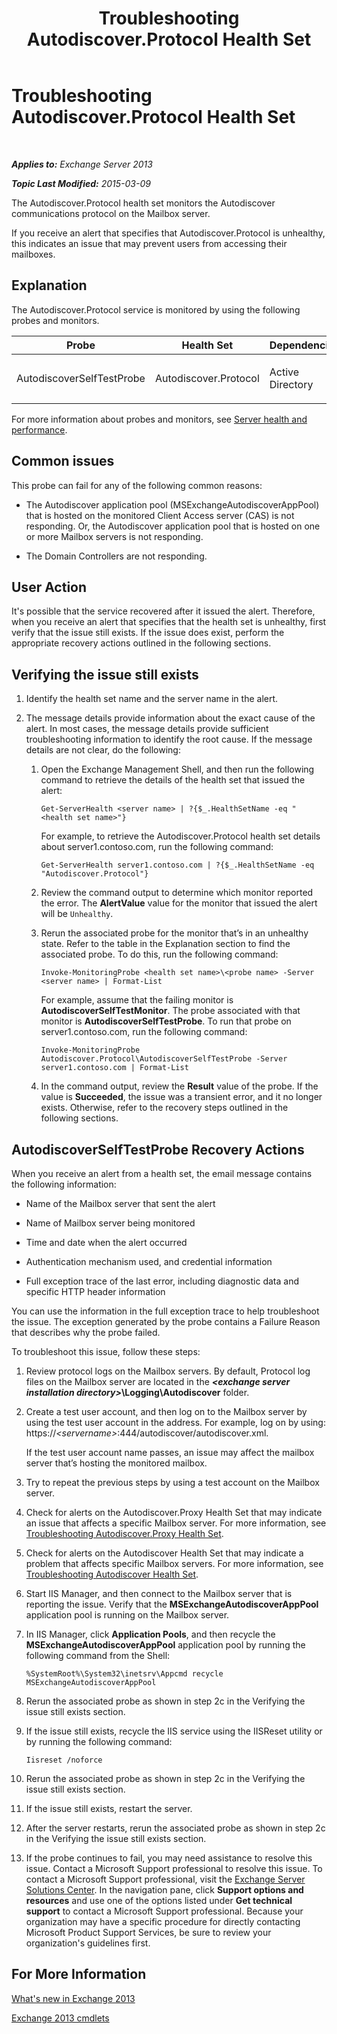 ﻿---
title: Troubleshooting Autodiscover.Protocol Health Set
TOCTitle: Troubleshooting Autodiscover.Protocol Health Set
ms:assetid: 06afdcc8-7920-4e88-b85a-98e67a19d221
ms:mtpsurl: https://technet.microsoft.com/en-us/library/ms.exch.scom.autodiscover.protocol(v=EXCHG.150)
ms:contentKeyID: 49720718
ms.date: 10/08/2015
mtps_version: v=EXCHG.150
---

<div data-xmlns="http://www.w3.org/1999/xhtml">

<div class="topic" data-xmlns="http://www.w3.org/1999/xhtml" data-msxsl="urn:schemas-microsoft-com:xslt" data-cs="http://msdn.microsoft.com/en-us/">

<div data-asp="http://msdn2.microsoft.com/asp">

# Troubleshooting Autodiscover.Protocol Health Set

</div>

<div id="mainSection">

<div id="mainBody">

<span> </span>

_**Applies to:** Exchange Server 2013_

_**Topic Last Modified:** 2015-03-09_

The Autodiscover.Protocol health set monitors the Autodiscover communications protocol on the Mailbox server.

If you receive an alert that specifies that Autodiscover.Protocol is unhealthy, this indicates an issue that may prevent users from accessing their mailboxes.

<span id="EXP"></span>

<div>

## Explanation

The Autodiscover.Protocol service is monitored by using the following probes and monitors.


<table>
<colgroup>
<col style="width: 25%" />
<col style="width: 25%" />
<col style="width: 25%" />
<col style="width: 25%" />
</colgroup>
<thead>
<tr class="header">
<th>Probe</th>
<th>Health Set</th>
<th>Dependencies</th>
<th>Associated Monitors</th>
</tr>
</thead>
<tbody>
<tr class="odd">
<td><p>AutodiscoverSelfTestProbe</p></td>
<td><p>Autodiscover.Protocol</p></td>
<td><p>Active Directory</p></td>
<td><p>AutodiscoverSelfTestMonitor</p></td>
</tr>
</tbody>
</table>


For more information about probes and monitors, see [Server health and performance](https://technet.microsoft.com/en-us/library/jj150551\(v=exchg.150\)).

</div>

<div>

## Common issues

This probe can fail for any of the following common reasons:

  - The Autodiscover application pool (MSExchangeAutodiscoverAppPool) that is hosted on the monitored Client Access server (CAS) is not responding. Or, the Autodiscover application pool that is hosted on one or more Mailbox servers is not responding.

  - The Domain Controllers are not responding.

</div>

<div>

## User Action

It's possible that the service recovered after it issued the alert. Therefore, when you receive an alert that specifies that the health set is unhealthy, first verify that the issue still exists. If the issue does exist, perform the appropriate recovery actions outlined in the following sections.

<span id="verify"></span>

<div>

## Verifying the issue still exists

1.  Identify the health set name and the server name in the alert.

2.  The message details provide information about the exact cause of the alert. In most cases, the message details provide sufficient troubleshooting information to identify the root cause. If the message details are not clear, do the following:
    
    1.  Open the Exchange Management Shell, and then run the following command to retrieve the details of the health set that issued the alert:
        
            Get-ServerHealth <server name> | ?{$_.HealthSetName -eq "<health set name>"}
        
        For example, to retrieve the Autodiscover.Protocol health set details about server1.contoso.com, run the following command:
        
            Get-ServerHealth server1.contoso.com | ?{$_.HealthSetName -eq "Autodiscover.Protocol"}
    
    2.  Review the command output to determine which monitor reported the error. The **AlertValue** value for the monitor that issued the alert will be `Unhealthy`.
    
    3.  Rerun the associated probe for the monitor that’s in an unhealthy state. Refer to the table in the Explanation section to find the associated probe. To do this, run the following command:
        
            Invoke-MonitoringProbe <health set name>\<probe name> -Server <server name> | Format-List
        
        For example, assume that the failing monitor is **AutodiscoverSelfTestMonitor**. The probe associated with that monitor is **AutodiscoverSelfTestProbe**. To run that probe on server1.contoso.com, run the following command:
        
            Invoke-MonitoringProbe Autodiscover.Protocol\AutodiscoverSelfTestProbe -Server server1.contoso.com | Format-List
    
    4.  In the command output, review the **Result** value of the probe. If the value is **Succeeded**, the issue was a transient error, and it no longer exists. Otherwise, refer to the recovery steps outlined in the following sections.

</div>

<span id="TestMonitors"></span>

<div>

## AutodiscoverSelfTestProbe Recovery Actions

When you receive an alert from a health set, the email message contains the following information:

  - Name of the Mailbox server that sent the alert

  - Name of Mailbox server being monitored

  - Time and date when the alert occurred

  - Authentication mechanism used, and credential information

  - Full exception trace of the last error, including diagnostic data and specific HTTP header information

You can use the information in the full exception trace to help troubleshoot the issue. The exception generated by the probe contains a Failure Reason that describes why the probe failed.

To troubleshoot this issue, follow these steps:

1.  Review protocol logs on the Mailbox servers. By default, Protocol log files on the Mailbox server are located in the ***\<exchange server installation directory\>*\\Logging\\Autodiscover** folder.

2.  Create a test user account, and then log on to the Mailbox server by using the test user account in the address. For example, log on by using: https://*\<servername\>*:444/autodiscover/autodiscover.xml.
    
    If the test user account name passes, an issue may affect the mailbox server that’s hosting the monitored mailbox.

3.  Try to repeat the previous steps by using a test account on the Mailbox server.

4.  Check for alerts on the Autodiscover.Proxy Health Set that may indicate an issue that affects a specific Mailbox server. For more information, see [Troubleshooting Autodiscover.Proxy Health Set](troubleshooting-autodiscover-proxy-health-set.md).

5.  Check for alerts on the Autodiscover Health Set that may indicate a problem that affects specific Mailbox servers. For more information, see [Troubleshooting Autodiscover Health Set](troubleshooting-autodiscover-health-set.md).

6.  Start IIS Manager, and then connect to the Mailbox server that is reporting the issue. Verify that the **MSExchangeAutodiscoverAppPool** application pool is running on the Mailbox server.

7.  In IIS Manager, click **Application Pools**, and then recycle the **MSExchangeAutodiscoverAppPool** application pool by running the following command from the Shell:
    
        %SystemRoot%\System32\inetsrv\Appcmd recycle MSExchangeAutodiscoverAppPool

8.  Rerun the associated probe as shown in step 2c in the Verifying the issue still exists section.

9.  If the issue still exists, recycle the IIS service using the IISReset utility or by running the following command:
    
        Iisreset /noforce

10. Rerun the associated probe as shown in step 2c in the Verifying the issue still exists section.

11. If the issue still exists, restart the server.

12. After the server restarts, rerun the associated probe as shown in step 2c in the Verifying the issue still exists section.

13. If the probe continues to fail, you may need assistance to resolve this issue. Contact a Microsoft Support professional to resolve this issue. To contact a Microsoft Support professional, visit the [Exchange Server Solutions Center](http://go.microsoft.com/fwlink/p/?linkid=180809). In the navigation pane, click **Support options and resources** and use one of the options listed under **Get technical support** to contact a Microsoft Support professional. Because your organization may have a specific procedure for directly contacting Microsoft Product Support Services, be sure to review your organization's guidelines first.

</div>

</div>

<div>

## For More Information

[What's new in Exchange 2013](https://technet.microsoft.com/en-us/library/jj150540\(v=exchg.150\))

[Exchange 2013 cmdlets](https://technet.microsoft.com/en-us/library/bb124413\(v=exchg.150\))

</div>

</div>

<span> </span>

</div>

</div>

</div>

